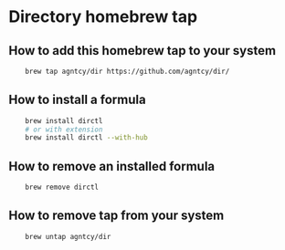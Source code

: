# Directory homebrew tap

## How to add this homebrew tap to your system
```bash
    brew tap agntcy/dir https://github.com/agntcy/dir/
```

## How to install a formula
```bash
    brew install dirctl
    # or with extension
    brew install dirctl --with-hub
```

## How to remove an installed formula
```bash
    brew remove dirctl
```

## How to remove tap from your system
```bash
    brew untap agntcy/dir
```